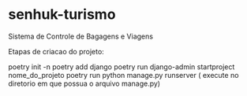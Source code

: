 # senhuk-turismo
Sistema de Controle de Bagagens e Viagens

Etapas de criacao do projeto:

poetry init -n
poetry add django
poetry run django-admin startproject nome_do_projeto
poetry run python manage.py runserver ( execute no diretorio em que possua o arquivo manage.py)